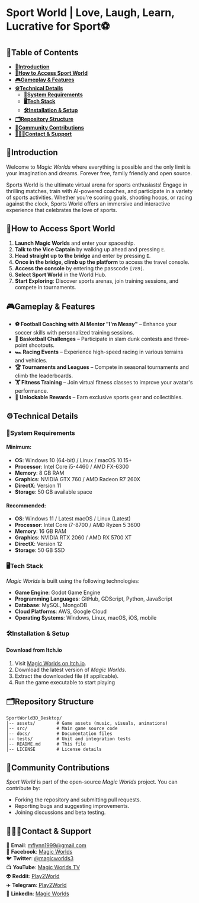 # **Sport World | Love, Laugh, Learn, Lucrative for Sport⚽**

## **🧾Table of Contents**

  - [**📖Introduction**](#introduction)
  - [**🚀How to Access Sport World**](#how-to-access-sport-world)
  - [**🎮Gameplay \& Features**](#gameplay--features)
  - [**⚙️Technical Details**](#️technical-details)
    - [**🚨System Requirements**](#system-requirements)
    - [**🖥️Tech Stack**](#️tech-stack)
    - [**🛠️Installation \& Setup**](#️installation--setup)
  - [**🗂️Repository Structure**](#️repository-structure)
  - [**🤝Community Contributions**](#community-contributions)
  - [**👨🏻‍💻Contact \& Support**](#contact--support)

## **📖Introduction**<a name="Introduction"></a>

Welcome to _Magic Worlds_ where everything is possible and the only limit is your imagination and dreams. Forever free, family friendly and open source.

Sports World is the ultimate virtual arena for sports enthusiasts! Engage in thrilling matches, train with AI-powered coaches, and participate in a variety of sports activities. Whether you're scoring goals, shooting hoops, or racing against the clock, Sports World offers an immersive and interactive experience that celebrates the love of sports.

## **🚀How to Access Sport World**<a name="How-to-access"></a>

1. **Launch Magic Worlds** and enter your spaceship.
2. **Talk to the Vice Captain** by walking up ahead and pressing `E`.
3. **Head straight up to the bridge** and enter by pressing `E`.
4. **Once in the bridge, climb up the platform** to access the travel console.
5. **Access the console** by entering the passcode `[789]`.
6. **Select Sport World** in the World Hub.
7. **Start Exploring**: Discover sports arenas, join training sessions, and compete in tournaments.

## **🎮Gameplay & Features**<a name="features"></a>

- **⚽ Football Coaching with AI Mentor "I'm Messy"** – Enhance your soccer skills with personalized training sessions.
- **🏀 Basketball Challenges** – Participate in slam dunk contests and three-point shootouts.
- **🏎️ Racing Events** – Experience high-speed racing in various terrains and vehicles.
- **🏆 Tournaments and Leagues** – Compete in seasonal tournaments and climb the leaderboards.
- **🏋️ Fitness Training** – Join virtual fitness classes to improve your avatar's performance.
- **🎁 Unlockable Rewards** – Earn exclusive sports gear and collectibles.

## **⚙️Technical Details**<a name="techdetails"></a>

### **🚨System Requirements**

#### Minimum:

- **OS**: Windows 10 (64-bit) / Linux / macOS 10.15+
- **Processor**: Intel Core i5-4460 / AMD FX-6300
- **Memory**: 8 GB RAM
- **Graphics**: NVIDIA GTX 760 / AMD Radeon R7 260X
- **DirectX**: Version 11
- **Storage**: 50 GB available space

#### Recommended:

- **OS**: Windows 11 / Latest macOS / Linux (Latest)
- **Processor**: Intel Core i7-8700 / AMD Ryzen 5 3600
- **Memory**: 16 GB RAM
- **Graphics**: NVIDIA RTX 2060 / AMD RX 5700 XT
- **DirectX**: Version 12
- **Storage**: 50 GB SSD

### **🖥️Tech Stack**

_Magic Worlds_ is built using the following technologies:

- **Game Engine**: Godot Game Engine
- **Programming Languages**: GitHub, GDScript, Python, JavaScript
- **Database**: MySQL, MongoDB
- **Cloud Platforms**: AWS, Google Cloud
- **Operating Systems**: Windows, Linux, macOS, iOS, mobile

### **🛠️Installation & Setup**

#### **Download from Itch.io**

1. Visit [Magic Worlds on Itch.io](https://magicworlds.itch.io/magic-world).
2. Download the latest version of _Magic Worlds_.
3. Extract the downloaded file (if applicable).
4. Run the game executable to start playing

## **🗂️Repository Structure**<a name="repo-structure"></a>

```plaintext
SportWorld3D_Desktop/
│-- assets/        # Game assets (music, visuals, animations)
│-- src/           # Main game source code
│-- docs/          # Documentation files
│-- tests/         # Unit and integration tests
│-- README.md      # This file
│-- LICENSE        # License details
```

## **🤝Community Contributions**<a name="contributions"></a>

_Sport World_ is part of the open-source _Magic Worlds_ project. You can contribute by:

- Forking the repository and submitting pull requests.
- Reporting bugs and suggesting improvements.
- Joining discussions and beta testing.

## **👨🏻‍💻Contact & Support**<a name="contact-support"></a>

📧 **Email**: mflynn1999@gmail.com  
📘 **Facebook**: [Magic Worlds](https://www.facebook.com/MagikWorlds)  
🐦 **Twitter**: [@magicworlds3](https://x.com/magicworlds3)  
📺 **YouTube**: [Magic Worlds TV](https://youtube.com/@magicworldstv?si=FHtkbuWJh5aYKmQy)  
👽 **Reddit**: [Play2World](https://www.reddit.com/user/Play2World/)  
✈️ **Telegram**: [Play2World](https://t.me/Play2World)  
🔗 **LinkedIn**: [Magic Worlds](https://www.linkedin.com/company/magic-worlds/)
